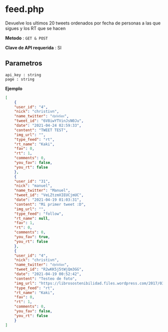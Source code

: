 # feed.php

Devuelve los ultimos 20 tweets ordenados por fecha de personas a las que sigues y los RT que se hacen

**Metodo** : `GET & POST`

**Clave de API requerida** : SI

## Parametros

```
api_key : string
page : string
```

**Ejemplo**
```json
[
    {
    "user_id": "4",
    "nick": "christivn",
    "name_twitter": "𝔠𝔥𝔯𝔦𝔰𝔱𝔦𝔞𝔫",
    "tweet_id": "6V8iwYTVinJsN0Ju",
    "date": "2021-04-24 02:59:33",
    "content": "TWEET TEST",
    "img_url": "",
    "type_feed": "rt",
    "rt_name": "Kaki",
    "fav": 0,
    "rt": 1,
    "comments": 0,
    "you_fav": false,
    "you_rt": false
    },
    {
    "user_id": "31",
    "nick": "manuel",
    "name_twitter": "Manuel",
    "tweet_id": "VeLZtzmXIEUCjmUC",
    "date": "2021-04-19 01:03:31",
    "content": "Mi primer tweet :D",
    "img_url": "",
    "type_feed": "follow",
    "rt_name": null,
    "fav": 1,
    "rt": 0,
    "comments": 0,
    "you_fav": true,
    "you_rt": false
    },
    {
    "user_id": "4",
    "nick": "christivn",
    "name_twitter": "𝔠𝔥𝔯𝔦𝔰𝔱𝔦𝔞𝔫",
    "tweet_id": "R2wKK5j5tWjQm3GG",
    "date": "2021-04-19 00:52:42",
    "content": "Testeo de foto",
    "img_url": "https://librosostenibilidad.files.wordpress.com/2017/03/paisaje-cultura-sostenibilidad.jpg",
    "type_feed": "rt",
    "rt_name": "Kaki",
    "fav": 0,
    "rt": 1,
    "comments": 0,
    "you_fav": false,
    "you_rt": false
    }
]
```